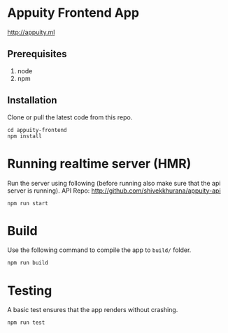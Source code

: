 # Appuity Frontend App
http://appuity.ml

## Prerequisites
1. node
2. npm

## Installation

Clone or pull the latest code from this repo.

```
cd appuity-frontend
npm install
```

# Running realtime server (HMR)

Run the server using following (before running also make sure that the api server is running).
API Repo: http://github.com/shivekkhurana/appuity-api

```
npm run start
```

# Build

Use the following command to compile the app to `build/` folder. 

```
npm run build
```

# Testing

A basic test ensures that the app renders without crashing.

```
npm run test
```
